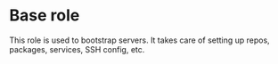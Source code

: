 # Base role

This role is used to bootstrap servers. It takes care of setting up repos, packages, services, SSH config, etc.
